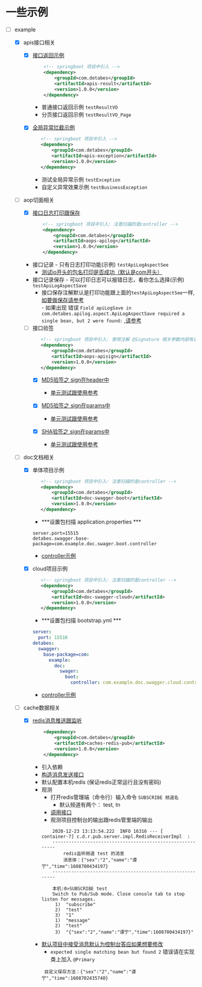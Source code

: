 # 一些示例


- [ ] example

    - [x] apis接口相关
    
        - [x] [接口返回示例](example-api/apis-result/src/main/java/com/example/result/ApiResultApplication.java)
            ```xml
                <!-- springboot 项目中引入 -->
                <dependency>
                    <groupId>com.detabes</groupId>
                    <artifactId>apis-result</artifactId>
                    <version>1.0.0</version>
                </dependency>
            ``` 
            - 普通接口返回示例 `testResultVO`
            - 分页接口返回示例 `testResultVO_Page`
            
        - [x] [全局异常拦截示例](example-api/apis-exception/src/main/java/com/example/exception/ApisExceptionApplication.java)
             ```xml
                <!-- springboot 项目中引入 -->
                <dependency>
                    <groupId>com.detabes</groupId>
                    <artifactId>apis-exception</artifactId>
                    <version>1.0.0</version>
                </dependency>
             ``` 
            - 测试全局异常示例   `testException`
            - 自定义异常效果示例 `testBusinessException`
        
    - [ ] aop切面相关
        
        - [x] [接口日志打印跟保存](example-aops/aops-apilog/src/main/java/com/example/log/controller/TestLog.java)
             
         ```xml
                <!-- springboot 项目中引入: 注意扫描的是controller -->
                <dependency>
                    <groupId>com.detabes</groupId>
                    <artifactId>aops-apilog</artifactId>
                    <version>1.0.0</version>
                </dependency>
         ```
          
        - 接口记录 - 只有日志打印功能(示例) `testApiLogAspectSee`
            - [测试io开头的包名打印是否成功（默认是com开头）](example-aops/aops-apilog/src/main/java/io/example/log/controller/TestLog.java)
        - 接口记录保存 - 可以打印日志可以报错日志，看你怎么选择(示例) `testApiLogAspectSave`
            - 接口保存注解默认是打印功能跟上面的`testApiLogAspectSee`一样,[如要做保存请参考](example-aops/aops-apilog/src/main/java/com/example/log/config/ApiLogSaveImpl.java)  
                    - 如果出现 错误 ```Field apiLogSave in com.detabes.apilog.aspect.ApiLogAspectSave required a single bean, but 2 were found:``` ,[请参考](example-aops/aops-apilog/src/main/java/com/example/log/config/ApiLogSaveImplTest.java)
                    
        - [ ] 接口验签 
             ```xml
                <!-- springboot 项目中引入: 使用注解 @Signature 相关参数内部有说明 -->
                <dependency>
                    <groupId>com.detabes</groupId>
                    <artifactId>aops-apisign</artifactId>
                    <version>1.0.0</version>
                </dependency>
            ``` 
            - [x] [MD5验签之 sign在header中](example-aops/aops-apisign/src/main/java/com/example/sign/controller/SignHeaderMD5Controller.java)           
                - [单元测试跟使用参考](example-aops/aops-apisign/src/test/java/com/example/sign/controller/SignHeaderMD5ControllerTest.java)      
            
            - [x] [MD5验签之 sign在params中](example-aops/aops-apisign/src/main/java/com/example/sign/controller/SignParamsMD5Controller.java)           
                - [单元测试跟使用参考](example-aops/aops-apisign/src/test/java/com/example/sign/controller/SignParamsMD5ControllerTest.java)         
                    
            - [x] [SHA验签之 sign在params中](example-aops/aops-apisign/src/main/java/com/example/sign/controller/SignParamsSHAController.java)           
                - [单元测试跟使用参考](example-aops/aops-apisign/src/test/java/com/example/sign/controller/SignParamsSHAControllerTest.java)         
    
    - [ ] doc文档相关
        - [x] 单体项目示例
             ```xml
                <!-- springboot 项目中引入: 注意扫描的是controller -->
                <dependency>
                    <groupId>com.detabes</groupId>
                    <artifactId>doc-swagger-boot</artifactId>
                    <version>1.0.0</version>
                </dependency>
            ``` 
            - ***设置包扫描 application.properties ***
            ```properties
            server.port=15515
            detabes.swagger.base-package=com.example.doc.swager.boot.controller
            ```    
            - [controller示例](example-doc/doc-swagger-boot/src/main/java/com/example/doc/swager/boot/controller/SwaggerController.java)    
        
        - [x] cloud项目示例
             ```xml
                <!-- springboot 项目中引入: 注意扫描的是controller -->
                <dependency>
                    <groupId>com.detabes</groupId>
                    <artifactId>doc-swagger-cloud</artifactId>
                    <version>1.0.0</version>
                </dependency>
             ``` 
            - ***设置包扫描 bootstrap.yml ***
            ```yaml
            server:
              port: 15516
            detabes:
              swagger:
                base-package=com:
                  example:
                    doc:
                      swager:
                        boot:
                          controller: com.example.doc.swagger.cloud.controller
            ```    
            - [controller示例](example-doc/doc-swagger-cloud/src/main/java/com/example/doc/swagger/cloud/controller/SwaggerController.java)                                   

    - [ ] cache数据相关
        - [x] [redis消息推送跟监听](example-cache/caches-redis-pub/src/main/java/com/example/redis/pub/CachesRedisPubApplication.java)        
            ```xml
              	<dependency>
                    <groupId>com.detabes</groupId>
                    <artifactId>caches-redis-pub</artifactId>
                    <version>1.0.0</version>
                </dependency>
            ```         
           - 引入依赖
           - [构造消息发送接口](example-cache/caches-redis-pub/src/main/java/com/example/redis/pub/controller/RedisMessageController.java)
           - 默认配置本机redis (保证redis正常运行且没有密码)
           - 观测
                - 打开redis管理端（命令行）输入命令 `SUBSCRIBE 频道名`  
                    - 默认频道有两个： test, tn
                - [调用接口](example-cache/caches-redis-pub/src/main/java/com/example/redis/pub/controller/RedisMessageController.java)
                - 观测项目控制台的输出跟redis管里端的输出
                ```text
                    2020-12-23 13:13:54.222  INFO 16316 --- [    container-7] c.d.r.pub.server.impl.RedisReceiverImpl  : 
                    ----------------------------------------------------------
                        redis监听频道 test 的消息
                        消息体：{"sex":"2","name":"谭宁","time":1608700434197}
                    ----------------------------------------------------------
                
                    本机:0>SUBSCRIBE test
                    Switch to Pub/Sub mode. Close console tab to stop listen for messages.
                     1)  "subscribe"
                     2)  "test"
                     3)  "1"
                     1)  "message"
                     2)  "test"
                     3)  "{"sex":"2","name":"谭宁","time":1608700434197}"
                ```    
           - [默认项目中接受消息默认为控制台答应如果想要修改](example-cache/caches-redis-pub/src/main/java/com/example/redis/pub/message/MessageSave.java) 
                - `expected single matching bean but found 2` 错误请在实现类上加入 `@Primary`
                ```text
                 自定义保存方法：{"sex":"2","name":"谭宁","time":1608702435740}
                ```
  
  
  
  
  
  
  
  
  
  
  
  
  
  
  
  
  
  
  
  
  
  
  
  
  
  
  
  
  
            
            
            
            
            
                                       